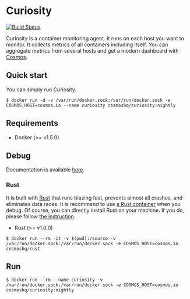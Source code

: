 # Curiosity

[![Build Status](https://travis-ci.org/cosmoshq/curiosity.svg)](https://travis-ci.org/cosmoshq/curiosity)

Curiosity is a container monitoring agent. It runs on each host you want to monitor. It collects metrics of all containers including itself. You can aggregate metrics from several hosts and get a modern dashboard with [Cosmos](https://github.com/cosmoshq/cosmos).

## Quick start

You can simply run Curiosity.

```
$ docker run -d -v /var/run/docker.sock:/var/run/docker.sock -e COSMOS_HOST=cosmos.io --name curiosity cosmoshq/curiosity:nightly
```

## Requirements

* Docker (>= v1.5.0)

## Debug

Documentation is available [here](https://cosmoshq.github.io/curiosity/doc/curiosity).

### Rust

It is built with [Rust](http://www.rust-lang.org) that runs blazing fast, prevents almost all crashes, and eliminates data races. It is recommend to use [a Rust container](https://registry.hub.docker.com/u/cosmoshq/curiosity/) when you debug. Of course, you can directly install Rust on your machine. If you do, please follow [the instruction](http://www.rust-lang.org/install.html).

* Rust (>= v1.0.0)

```
$ docker run --rm -it -v $(pwd):/source -v /var/run/docker.sock:/var/run/docker.sock -e COSMOS_HOST=cosmos.io cosmoshq/rust
```

## Run

```
$ docker run --rm --name curiosity -v /var/run/docker.sock:/var/run/docker.sock -e COSMOS_HOST=cosmos.io cosmoshq/curiosity:nightly
```